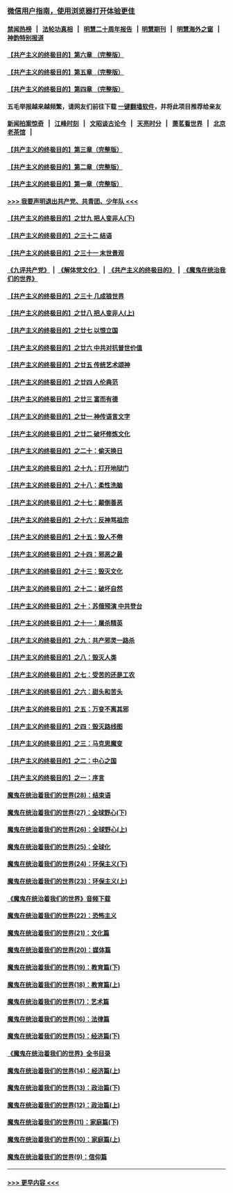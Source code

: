 ### [微信用户指南，使用浏览器打开体验更佳](https://github.com/gfw-breaker/banned-news1/blob/master/indexes/wechat-guide.md?t=0)
#### [禁闻热榜](热点新闻.md?t=0)  &nbsp;&nbsp;|&nbsp;&nbsp; [法轮功真相](https://github.com/gfw-breaker/truth/blob/master/README.md?t=0) &nbsp;&nbsp;|&nbsp;&nbsp; [明慧二十周年报告](https://github.com/gfw-breaker/mh-reports/blob/master/README.md?t=0) &nbsp;&nbsp;|&nbsp;&nbsp;[明慧期刊](https://github.com/gfw-breaker/mh-qikan) &nbsp;&nbsp;|&nbsp;&nbsp; [明慧海外之窗](https://github.com/gfw-breaker/mh-news/blob/master/README.md?t=0) &nbsp;&nbsp;|&nbsp;&nbsp; [神韵特别报道](https://github.com/gfw-breaker/mh-news/blob/master/shenyun.md?t=0)
#### [【共产主义的终极目的】第六章 （完整版）](../pages/nsc422/n11428913.md?t=02141944) 
#### [【共产主义的终极目的】第五章 （完整版）](../pages/nsc422/n11428912.md?t=02141944) 
#### [【共产主义的终极目的】第四章 （完整版）](../pages/nsc422/n11428907.md?t=02141944) 
#### 五毛举报越来越频繁，请网友们前往下载 [一键翻墙软件](https://github.com/gfw-breaker/ssr-accounts)，并将此项目推荐给亲友
#### [新闻拍案惊奇](https://github.com/gfw-breaker/banned-news1/blob/master/pages/link4.md) &nbsp;&nbsp;|&nbsp;&nbsp; [江峰时刻](https://github.com/gfw-breaker/banned-news1/blob/master/pages/link4.md) &nbsp;&nbsp;|&nbsp;&nbsp; [文昭谈古论今](https://github.com/gfw-breaker/banned-news1/blob/master/pages/link4.md) &nbsp;&nbsp;|&nbsp;&nbsp; [天亮时分](https://github.com/gfw-breaker/banned-news1/blob/master/pages/link4.md) &nbsp;&nbsp;|&nbsp;&nbsp; [萧茗看世界](https://github.com/gfw-breaker/banned-news1/blob/master/pages/link4.md) &nbsp;&nbsp;|&nbsp;&nbsp; [北京老茶馆](https://github.com/gfw-breaker/banned-news1/blob/master/pages/link4.md) &nbsp;&nbsp;|&nbsp;&nbsp; 
#### [【共产主义的终极目的】第三章（完整版）](../pages/nsc422/n11428848.md?t=02141944) 
#### [【共产主义的终极目的】第二章（完整版）](../pages/nsc422/n11428831.md?t=02141944) 
#### [【共产主义的终极目的】第一章（完整版）](../pages/nsc422/n11417651.md?t=02141944) 
#### [>>> 我要声明退出共产党、共青团、少年队 <<<](https://github.com/begood0513/goodnews/blob/master/quit/letter.md) 
#### [【共产主义的终极目的】之廿九 把人变非人(下)](../pages/nsc422/n11344140.md?t=02141944) 
#### [【共产主义的终极目的】之三十二 结语](../pages/nsc422/n11360535.md?t=02141944) 
#### [【共产主义的终极目的】之三十一 末世景观](../pages/nsc422/n11351129.md?t=02141944) 
#### [《九评共产党》](https://github.com/begood0513/9ping.md/blob/master/README.md) &nbsp;|&nbsp; [《解体党文化》](../../../../jtdwh.md/blob/master/README.md)  &nbsp;|&nbsp; [《共产主义的终极目的》](../../../../gczydzjmd.md/blob/master/README.md) &nbsp;|&nbsp; [《魔鬼在统治我们的世界》](../../../../mgztzwmdsj.md/blob/master/README.md) 
#### [【共产主义的终极目的】之三十 几成狼世界](../pages/nsc422/n11348280.md?t=02141944) 
#### [【共产主义的终极目的】之廿八 把人变非人(上)](../pages/nsc422/n11340492.md?t=02141944) 
#### [【共产主义的终极目的】之廿七 以恨立国](../pages/nsc422/n11336944.md?t=02141944) 
#### [【共产主义的终极目的】之廿六 中共对抗普世价值](../pages/nsc422/n11324785.md?t=02141944) 
#### [【共产主义的终极目的】之廿五 传统艺术颂神](../pages/nsc422/n11296396.md?t=02141944) 
#### [【共产主义的终极目的】之廿四 人伦典范](../pages/nsc422/n11296397.md?t=02141944) 
#### [【共产主义的终极目的】之廿三 富而有德](../pages/nsc422/n11283598.md?t=02141944) 
#### [【共产主义的终极目的】之廿一 神传语言文字](../pages/nsc422/n11263265.md?t=02141944) 
#### [【共产主义的终极目的】之廿二 破坏修炼文化](../pages/nsc422/n11245728.md?t=02141944) 
#### [【共产主义的终极目的】之二十：偷天换日](../pages/nsc422/n11238846.md?t=02141944) 
#### [【共产主义的终极目的】之十九：打开地狱门](../pages/nsc422/n11206376.md?t=02141944) 
#### [【共产主义的终极目的】之十八：柔性洗脑](../pages/nsc422/n11199994.md?t=02141944) 
#### [【共产主义的终极目的】之十七：颠倒善恶](../pages/nsc422/n11179782.md?t=02141944) 
#### [【共产主义的终极目的】之十六：反神骂祖宗](../pages/nsc422/n11166798.md?t=02141944) 
#### [【共产主义的终极目的】之十五：毁人不倦](../pages/nsc422/n11166792.md?t=02141944) 
#### [【共产主义的终极目的】之十四：邪恶之最](../pages/nsc422/n11150249.md?t=02141944) 
#### [【共产主义的终极目的】之十三：毁灭文化](../pages/nsc422/n11135227.md?t=02141944) 
#### [【共产主义的终极目的】之十二：破坏自然](../pages/nsc422/n11135214.md?t=02141944) 
#### [【共产主义的终极目的】之十：苏俄预演 中共登台](../pages/nsc422/n11118424.md?t=02141944) 
#### [【共产主义的终极目的】之十一：屠杀精英](../pages/nsc422/n11118442.md?t=02141944) 
#### [【共产主义的终极目的】之九：共产邪灵一路杀](../pages/nsc422/n11114139.md?t=02141944) 
#### [【共产主义的终极目的】之八：毁灭人类](../pages/nsc422/n11108503.md?t=02141944) 
#### [【共产主义的终极目的】之七：受苦的还是工农](../pages/nsc422/n11101809.md?t=02141944) 
#### [【共产主义的终极目的】之六：甜头和苦头](../pages/nsc422/n11096971.md?t=02141944) 
#### [【共产主义的终极目的】之五：万变不离其邪](../pages/nsc422/n11091285.md?t=02141944) 
#### [【共产主义的终极目的】之四：毁灭路线图](../pages/nsc422/n11086284.md?t=02141944) 
#### [【共产主义的终极目的】之三：马克思魔变](../pages/nsc422/n11061941.md?t=02141944) 
#### [【共产主义的终极目的】之二：中心之国](../pages/nsc422/n11047728.md?t=02141944) 
#### [【共产主义的终极目的】之一：序言](../pages/nsc422/n11086077.md?t=02141944) 
#### [魔鬼在统治着我们的世界(28)：结束语](../pages/nsc422/n10936246.md?t=02141944) 
#### [魔鬼在统治着我们的世界(27)：全球野心(下)](../pages/nsc422/n10928319.md?t=02141944) 
#### [魔鬼在统治着我们的世界(26)：全球野心(上)](../pages/nsc422/n10900318.md?t=02141944) 
#### [魔鬼在统治着我们的世界(25)：全球化](../pages/nsc422/n10788205.md?t=02141944) 
#### [魔鬼在统治着我们的世界(24)：环保主义(下)](../pages/nsc422/n10695307.md?t=02141944) 
#### [魔鬼在统治着我们的世界(23)：环保主义(上)](../pages/nsc422/n10688613.md?t=02141944) 
#### [《魔鬼在统治着我们的世界》音频下载](../pages/nsc422/n10635553.md?t=02141944) 
#### [魔鬼在统治着我们的世界(22)：恐怖主义](../pages/nsc422/n10614727.md?t=02141944) 
#### [魔鬼在统治着我们的世界(21)：文化篇](../pages/nsc422/n10597706.md?t=02141944) 
#### [魔鬼在统治着我们的世界(20)：媒体篇](../pages/nsc422/n10586579.md?t=02141944) 
#### [魔鬼在统治着我们的世界(19)：教育篇(下)](../pages/nsc422/n10564808.md?t=02141944) 
#### [魔鬼在统治着我们的世界(18)：教育篇(上)](../pages/nsc422/n10526970.md?t=02141944) 
#### [魔鬼在统治着我们的世界(17)：艺术篇](../pages/nsc422/n10499093.md?t=02141944) 
#### [魔鬼在统治着我们的世界(16)：法律篇](../pages/nsc422/n10485969.md?t=02141944) 
#### [魔鬼在统治着我们的世界(15)：经济篇(下)](../pages/nsc422/n10469975.md?t=02141944) 
#### [《魔鬼在统治着我们的世界》全书目录](../pages/nsc422/n10464261.md?t=02141944) 
#### [魔鬼在统治着我们的世界(14)：经济篇(上)](../pages/nsc422/n10457370.md?t=02141944) 
#### [魔鬼在统治着我们的世界(13)：政治篇(下)](../pages/nsc422/n10448270.md?t=02141944) 
#### [魔鬼在统治着我们的世界(12)：政治篇(上)](../pages/nsc422/n10444576.md?t=02141944) 
#### [魔鬼在统治着我们的世界(11)：家庭篇(下)](../pages/nsc422/n10440961.md?t=02141944) 
#### [魔鬼在统治着我们的世界(10)：家庭篇(上)](../pages/nsc422/n10435448.md?t=02141944) 
#### [魔鬼在统治着我们的世界(9)：信仰篇](../pages/nsc422/n10432159.md?t=02141944) 

----
#### [ >>> 更早内容 <<< ](../indexes/nsc422-earlier.md)
